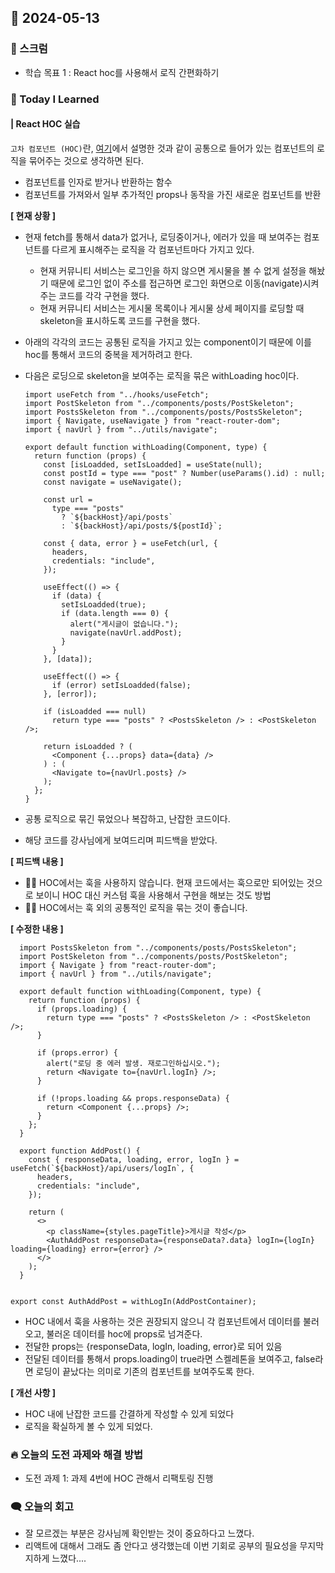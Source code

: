 ## 📆 2024-05-13

### 🔔 스크럼

- 학습 목표 1 : React hoc를 사용해서 로직 간편화하기
  <br/>

### 🚀 Today I Learned

#### | React HOC 실습

`고차 컴포넌트 (HOC)`란, [여기](https://github.com/100-hours-a-week/erica-til/blob/main/May/2024-05-08.md)에서 설명한 것과 같이 공통으로 들어가 있는 컴포넌트의 로직을 묶어주는 것으로 생각하면 된다.

- 컴포넌트를 인자로 받거나 반환하는 함수
- 컴포넌트를 가져와서 일부 추가적인 props나 동작을 가진 새로운 컴포넌트를 반환

**[ 현재 상황 ]**

- 현재 fetch를 통해서 data가 없거나, 로딩중이거나, 에러가 있을 때 보여주는 컴포넌트를 다르게 표시해주는 로직을 각 컴포넌트마다 가지고 있다.

  - 현재 커뮤니티 서비스는 로그인을 하지 않으면 게시물을 볼 수 없게 설정을 해놨기 때문에 로그인 없이 주소를 접근하면 로그인 화면으로 이동(navigate)시켜주는 코드를 각각 구현을 했다.
  - 현재 커뮤니티 서비스는 게시물 목록이나 게시물 상세 페이지를 로딩할 때 skeleton을 표시하도록 코드를 구현을 했다.

- 아래의 각각의 코드는 공통된 로직을 가지고 있는 component이기 때문에 이를 hoc를 통해서 코드의 중복을 제거하려고 한다.

- 다음은 로딩으로 skeleton을 보여주는 로직을 묶은 withLoading hoc이다.

  ```
  import useFetch from "../hooks/useFetch";
  import PostSkeleton from "../components/posts/PostSkeleton";
  import PostsSkeleton from "../components/posts/PostsSkeleton";
  import { Navigate, useNavigate } from "react-router-dom";
  import { navUrl } from "../utils/navigate";

  export default function withLoading(Component, type) {
    return function (props) {
      const [isLoadded, setIsLoadded] = useState(null);
      const postId = type === "post" ? Number(useParams().id) : null;
      const navigate = useNavigate();

      const url =
        type === "posts"
          ? `${backHost}/api/posts`
          : `${backHost}/api/posts/${postId}`;

      const { data, error } = useFetch(url, {
        headers,
        credentials: "include",
      });

      useEffect(() => {
        if (data) {
          setIsLoadded(true);
          if (data.length === 0) {
            alert("게시글이 없습니다.");
            navigate(navUrl.addPost);
          }
        }
      }, [data]);

      useEffect(() => {
        if (error) setIsLoadded(false);
      }, [error]);

      if (isLoadded === null)
        return type === "posts" ? <PostsSkeleton /> : <PostSkeleton />;

      return isLoadded ? (
        <Component {...props} data={data} />
      ) : (
        <Navigate to={navUrl.posts} />
      );
    };
  }

  ```

- 공통 로직으로 묶긴 묶었으나 복잡하고, 난잡한 코드이다.
- 해당 코드를 강사님에게 보여드리며 피드백을 받았다.

**[ 피드백 내용 ]**

- 👨‍💻 HOC에서는 훅을 사용하지 않습니다. 현재 코드에서는 훅으로만 되어있는 것으로 보이니 HOC 대신 커스텀 훅을 사용해서 구현을 해보는 것도 방법
- 👨‍💻 HOC에서는 훅 외의 공통적인 로직을 묶는 것이 좋습니다.

**[ 수정한 내용 ]**

```
  import PostsSkeleton from "../components/posts/PostsSkeleton";
  import PostSkeleton from "../components/posts/PostSkeleton";
  import { Navigate } from "react-router-dom";
  import { navUrl } from "../utils/navigate";

  export default function withLoading(Component, type) {
    return function (props) {
      if (props.loading) {
        return type === "posts" ? <PostsSkeleton /> : <PostSkeleton />;
      }

      if (props.error) {
        alert("로딩 중 에러 발생. 재로그인하십시오.");
        return <Navigate to={navUrl.logIn} />;
      }

      if (!props.loading && props.responseData) {
        return <Component {...props} />;
      }
    };
  }
```

```
  export function AddPost() {
    const { responseData, loading, error, logIn } = useFetch(`${backHost}/api/users/logIn`, {
      headers,
      credentials: "include",
    });

    return (
      <>
        <p className={styles.pageTitle}>게시글 작성</p>
        <AuthAddPost responseData={responseData?.data} logIn={logIn} loading={loading} error={error} />
      </>
    );
  }


export const AuthAddPost = withLogIn(AddPostContainer);

```

- HOC 내에서 훅을 사용하는 것은 권장되지 않으니 각 컴포넌트에서 데이터를 불러오고, 불러온 데이터를 hoc에 props로 넘겨준다.
- 전달한 props는 {responseData, logIn, loading, error}로 되어 있음
- 전달된 데이터를 통해서 props.loading이 true라면 스켈레톤을 보여주고, false라면 로딩이 끝났다는 의미로 기존의 컴포넌트를 보여주도록 한다.

**[ 개선 사항 ]**

- HOC 내에 난잡한 코드를 간결하게 작성할 수 있게 되었다
- 로직을 확실하게 볼 수 있게 되었다.

### 🔥 오늘의 도전 과제와 해결 방법

- 도전 과제 1: 과제 4번에 HOC 관해서 리팩토링 진행

### 🗨️ 오늘의 회고

<!--
- 오늘의 학습 경험에 대한 자유로운 생각이나 느낀 점을 기록합니다.
- 성공적인 점, 개선해야 할 점, 새롭게 시도하고 싶은 방법 등을 포함할 수 있습니다.-->

- 잘 모르겠는 부분은 강사님께 확인받는 것이 중요하다고 느꼈다.
- 리액트에 대해서 그래도 좀 안다고 생각했는데 이번 기회로 공부의 필요성을 무지막지하게 느꼈다....
